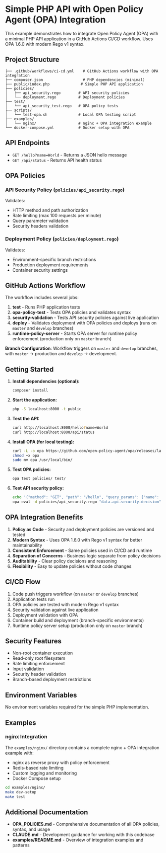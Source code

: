 # Simple PHP API with Open Policy Agent (OPA) Integration

This example demonstrates how to integrate Open Policy Agent (OPA) with a minimal PHP API application in a GitHub Actions CI/CD workflow. Uses OPA 1.6.0 with modern Rego v1 syntax.

## Project Structure

```
├── .github/workflows/ci-cd.yml    # GitHub Actions workflow with OPA integration
├── composer.json                  # PHP dependencies (minimal)
├── public/index.php              # Simple PHP API application
├── policies/
│   ├── api_security.rego        # API security policies
│   └── deployment.rego          # Deployment policies
├── test/
│   └── api_security_test.rego   # OPA policy tests
├── scripts/
│   └── test-opa.sh              # Local OPA testing script
├── examples/
│   └── nginx/                   # nginx + OPA integration example
└── docker-compose.yml           # Docker setup with OPA
```

## API Endpoints

- `GET /hello?name=World` - Returns a JSON hello message
- `GET /api/status` - Returns API health status

## OPA Policies

### API Security Policy (`policies/api_security.rego`)

Validates:
- HTTP method and path authorization
- Rate limiting (max 100 requests per minute)
- Query parameter validation
- Security headers validation

### Deployment Policy (`policies/deployment.rego`)

Validates:
- Environment-specific branch restrictions
- Production deployment requirements
- Container security settings

## GitHub Actions Workflow

The workflow includes several jobs:

1. **test** - Runs PHP application tests
2. **opa-policy-test** - Tests OPA policies and validates syntax
3. **security-validation** - Tests API security policies against live application
4. **deploy** - Validates deployment with OPA policies and deploys (runs on `master` and `develop` branches)
5. **runtime-policy-server** - Starts OPA server for runtime policy enforcement (production only on `master` branch)

**Branch Configuration**: Workflow triggers on `master` and `develop` branches, with `master` → production and `develop` → development.

## Getting Started

1. **Install dependencies (optional):**
   ```bash
   composer install
   ```

2. **Start the application:**
   ```bash
   php -S localhost:8000 -t public
   ```

3. **Test the API:**
   ```bash
   curl http://localhost:8000/hello?name=World
   curl http://localhost:8000/api/status
   ```

4. **Install OPA (for local testing):**
   ```bash
   curl -L -o opa https://github.com/open-policy-agent/opa/releases/latest/download/opa_linux_amd64_static
   chmod +x opa
   sudo mv opa /usr/local/bin/
   ```

5. **Test OPA policies:**
   ```bash
   opa test policies/ test/
   ```

6. **Test API security policy:**
   ```bash
   echo '{"method": "GET", "path": "/hello", "query_params": {"name": "test"}, "headers": {"user-agent": "Mozilla/5.0"}, "request_count": 10, "time_window": "minute"}' | \
   opa eval -d policies/api_security.rego "data.api.security.decision" --stdin-input
   ```

## OPA Integration Benefits

1. **Policy as Code** - Security and deployment policies are versioned and tested
2. **Modern Syntax** - Uses OPA 1.6.0 with Rego v1 syntax for better maintainability
3. **Consistent Enforcement** - Same policies used in CI/CD and runtime
4. **Separation of Concerns** - Business logic separate from policy decisions
5. **Auditability** - Clear policy decisions and reasoning
6. **Flexibility** - Easy to update policies without code changes

## CI/CD Flow

1. Code push triggers workflow (on `master` or `develop` branches)
2. Application tests run
3. OPA policies are tested with modern Rego v1 syntax
4. Security validation against live application
5. Deployment validation with OPA
6. Container build and deployment (branch-specific environments)
7. Runtime policy server setup (production only on `master` branch)

## Security Features

- Non-root container execution
- Read-only root filesystem
- Rate limiting enforcement
- Input validation
- Security header validation
- Branch-based deployment restrictions

## Environment Variables

No environment variables required for the simple PHP implementation.

## Examples

### nginx Integration

The `examples/nginx/` directory contains a complete nginx + OPA integration example with:
- nginx as reverse proxy with policy enforcement
- Redis-based rate limiting
- Custom logging and monitoring
- Docker Compose setup

```bash
cd examples/nginx/
make dev-setup
make test
```

## Additional Documentation

- **OPA_POLICIES.md** - Comprehensive documentation of all OPA policies, syntax, and usage
- **CLAUDE.md** - Development guidance for working with this codebase
- **examples/README.md** - Overview of integration examples and patterns